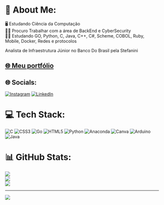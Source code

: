 # 💫 About Me:
🖥 Estudando Ciência da Computação<br>👩‍💻 Procuro Trabalhar com a área de BackEnd e CyberSecurity<br>👨‍🏫 Estudando GO, Python, C, Java, C++, C#, Scheme, COBOL, Ruby, Mobile, Docker, Redes e protocolos<br>

Analista de Infraestrutura Júnior no Banco Do Brasil pela Stefanini

## [🌐 Meu portfólio](https://davipacini.github.io/port/)

## 🌐 Socials:
[![Instagram](https://img.shields.io/badge/Instagram-%23E4405F.svg?logo=Instagram&logoColor=white)](https://instagram.com/davidsppacini) [![LinkedIn](https://img.shields.io/badge/LinkedIn-%230077B5.svg?logo=linkedin&logoColor=white)](https://www.linkedin.com/in/davi-pacini-1b1530270/) 

# 💻 Tech Stack:
![C](https://img.shields.io/badge/c-%2300599C.svg?style=for-the-badge&logo=c&logoColor=white) ![CSS3](https://img.shields.io/badge/css3-%231572B6.svg?style=for-the-badge&logo=css3&logoColor=white) ![Go](https://img.shields.io/badge/go-%2300ADD8.svg?style=for-the-badge&logo=go&logoColor=white) ![HTML5](https://img.shields.io/badge/html5-%23E34F26.svg?style=for-the-badge&logo=html5&logoColor=white) ![Python](https://img.shields.io/badge/python-3670A0?style=for-the-badge&logo=python&logoColor=ffdd54) ![Anaconda](https://img.shields.io/badge/Anaconda-%2344A833.svg?style=for-the-badge&logo=anaconda&logoColor=white) ![Canva](https://img.shields.io/badge/Canva-%2300C4CC.svg?style=for-the-badge&logo=Canva&logoColor=white) ![Arduino](https://img.shields.io/badge/-Arduino-00979D?style=for-the-badge&logo=Arduino&logoColor=white) ![Java](https://img.shields.io/badge/java-%23ED8B00.svg?style=for-the-badge&logo=openjdk&logoColor=white)
# 📊 GitHub Stats:
![](https://github-readme-stats.vercel.app/api?username=DaviPacini&theme=radical&hide_border=false&include_all_commits=true&count_private=true)<br/>
![](https://github-readme-streak-stats.herokuapp.com/?user=DaviPacini&theme=radical&hide_border=false)<br/>
![](https://github-readme-stats.vercel.app/api/top-langs/?username=DaviPacini&theme=radical&hide_border=false&include_all_commits=true&count_private=true&layout=compact)



---
[![](https://visitcount.itsvg.in/api?id=DaviPacini&icon=0&color=0)](https://visitcount.itsvg.in)

<!-- Proudly created with GPRM ( https://gprm.itsvg.in ) -->
